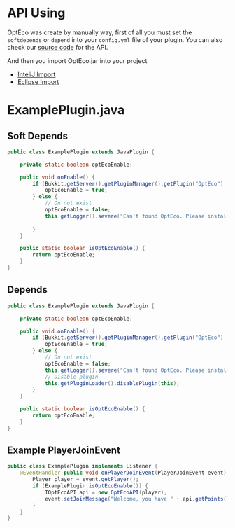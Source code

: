 # API Using
OptEco was create by manually way, first of all you must set the `softdepends` or `depend` into your `config.yml` file of your plugin.
You can also check our [source code](src/me/playernguyen/api/IOptEcoAPI.java) for the API.

And then you import OptEco.jar into your project
* [InteliJ Import](https://www.jetbrains.com/help/idea/library.html#add-library-to-module-dependencies)
* [Eclipse Import](https://javabeat.net/eclipse-user-library/)

# ExamplePlugin.java
## Soft Depends
```java
public class ExamplePlugin extends JavaPlugin {

    private static boolean optEcoEnable;

    public void onEnable() {
        if (Bukkit.getServer().getPluginManager().getPlugin("OptEco") != null) {
            optEcoEnable = true;
        } else {
            // On not exist
            optEcoEnable = false;
            this.getLogger().severe("Can't found OptEco. Please install at https://www.spigotmc.org/resources/76179/.");
        
        }
    }

    public static boolean isOptEcoEnable() {
        return optEcoEnable;
    }
}
```
## Depends
```java
public class ExamplePlugin extends JavaPlugin {

    private static boolean optEcoEnable;

    public void onEnable() {
        if (Bukkit.getServer().getPluginManager().getPlugin("OptEco") != null) {
            optEcoEnable = true;
        } else {
            // On not exist
            optEcoEnable = false;
            this.getLogger().severe("Can't found OptEco. Please install at https://www.spigotmc.org/resources/76179/.");
            // Disable plugin 
            this.getPluginLoader().disablePlugin(this);
        }
    }

    public static boolean isOptEcoEnable() {
        return optEcoEnable;
    }
}
```
## Example PlayerJoinEvent
```java
public class ExamplePlugin implements Listener {
    @EventHandler public void onPlayerJoinEvent(PlayerJoinEvent event) {
        Player player = event.getPlayer();
        if (ExamplePlugin.isOptEcoEnable()) {
            IOptEcoAPI api = new OptEcoAPI(player);
            event.setJoinMessage("Welcome, you have " + api.getPoints() + " " + api.getCurrencySymbol() + " in your account!");
        }
    }
}
```
